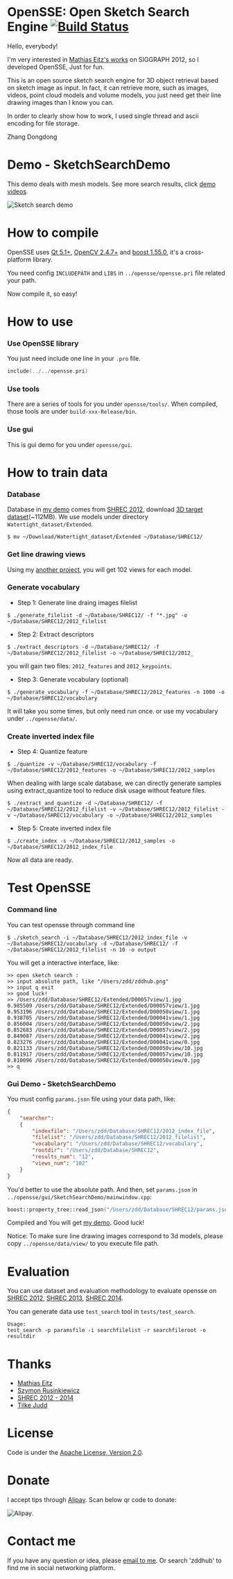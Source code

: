 OpenSSE: Open Sketch Search Engine [![Build Status](https://travis-ci.org/zddhub/opensse.svg?branch=zdd)](https://travis-ci.org/zddhub/opensse)
==================================

Hello, everybody! 

I'm very interested in [Mathias Eitz's works](http://cybertron.cg.tu-berlin.de/eitz/projects/sbsr/) on SIGGRAPH 2012, so I developed OpenSSE, Just for fun.

This is an open source sketch search engine for 3D object retrieval based on sketch image as input. In fact, it can retrieve more, such as images, videos, point cloud models and volume models, you just need get their line drawing images than I know you can. 

In order to clearly show how to work, I used single thread and ascii encoding for file storage. 

Zhang Dongdong

Demo - SketchSearchDemo
=======================

This demo deals with mesh models. See more search results, click [demo videos](http://opensse.com).

![Sketch search demo](http://img.blog.csdn.net/20140515204902125 "Sketch search demo")

How to compile
==============

OpenSSE uses [Qt 5.1+](http://qt-project.org/), [OpenCV 2.4.7+](http://opencv.org/) and [boost 1.55.0](http://www.boost.org/), it's a cross-platform library. 

You need config `INCLUDEPATH` and `LIBS` in `../opensse/opensse.pri` file related your path. 

Now compile it, so easy!

How to use
==========

### Use OpenSSE library

You just need include one line in your `.pro` file.
```cpp
include(../../opensse.pri)
```

### Use tools

There are a series of tools for you under `opensse/tools/`. When compiled, those tools are under `build-xxx-Release/bin`.

### Use gui

This is gui demo for you under `opensse/gui`.

How to train data
=================

### Database

Database in [my demo](http://opensse.com) comes from [SHREC 2012](http://www.itl.nist.gov/iad/vug/sharp/contest/2012/SBR/data.html), download [3D target dataset](http://www.itl.nist.gov/iad/vug/sharp/contest/2012/SBR/Watertight_dataset.zip)(~112MB). We use models under directory `Watertight_dataset/Extended`.
```shell
$ mv ~/Download/Watertight_dataset/Extended ~/Database/SHREC12/
```

### Get line drawing views

Using my [another project](https://github.com/zddhub/trianglemesh), you will get 102 views for each model.

### Generate vocabulary

- Step 1: Generate line draing images filelist
```shell
$ ./generate_filelist -d ~/Database/SHREC12/ -f "*.jpg" -o ~/Database/SHREC12/2012_filelist
```
- Step 2: Extract descriptors
```shell
$ ./extract_descriptors -d ~/Database/SHREC12/ -f ~/Database/SHREC12/2012_filelist -o ~/Database/SHREC12/2012_
```
you will gain two files: `2012_features` and `2012_keypoints`.
- Step 3: Generate vocabulary (optional)
```shell
$ ./generate_vocabulary -f ~/Database/SHREC12/2012_features -n 1000 -o ~/Database/SHREC12/vocabulary
```
It will take you some times, but only need run once. or use my vocabulary under `../opensse/data/`.

### Create inverted index file 

- Step 4: Quantize feature
```shell
$ ./quantize -v ~/Database/SHREC12/vocabulary -f ~/Database/SHREC12/2012_features -o ~/Database/SHREC12/2012_samples
```

When dealing with large scale database, we can directly generate samples using extract_quantize tool to reduce disk usage without feature files.
```shell
$ ./extract_and_quantize -d ~/Database/SHREC12/ -f ~/Database/SHREC12/2012_filelist -v ~/Database/SHREC12/2012_filelist -v ~/Database/SHREC12/vocabulary -o ~/Database/SHREC12/2012_samples
```

- Step 5: Create inverted index file
```shell
$ ./create_index -s ~/Database/SHREC12/2012_samples -o ~/Database/SHREC12/2012_index_file
```
Now all data are ready.

Test OpenSSE
============

### Command line
You can test opensse through command line
```shell
$ ./sketch_search -i ~/Database/SHREC12/2012_index_file -v ~/Database/SHREC12/vocabulary -d ~/Database/SHREC12/ -f ~/Database/SHREC12/2012_filelist -n 10 -o output
```
You will get a interactive interface, like:
```shell
>> open sketch search :
>> input absolute path, like "/Users/zdd/zddhub.png"
>> input q exit
>> good luck!
>> /Users/zdd/Database/SHREC12/Extended/D00057view/1.jpg
0.985509 /Users/zdd/Database/SHREC12/Extended/D00057view/1.jpg
0.953196 /Users/zdd/Database/SHREC12/Extended/D00050view/1.jpg
0.938705 /Users/zdd/Database/SHREC12/Extended/D00041view/1.jpg
0.856004 /Users/zdd/Database/SHREC12/Extended/D00050view/2.jpg
0.852683 /Users/zdd/Database/SHREC12/Extended/D00057view/2.jpg
0.849087 /Users/zdd/Database/SHREC12/Extended/D00041view/2.jpg
0.823276 /Users/zdd/Database/SHREC12/Extended/D00041view/0.jpg
0.821133 /Users/zdd/Database/SHREC12/Extended/D00050view/10.jpg
0.811917 /Users/zdd/Database/SHREC12/Extended/D00057view/10.jpg
0.810096 /Users/zdd/Database/SHREC12/Extended/D00050view/0.jpg
>> q
```

### Gui Demo - SketchSearchDemo
You must config `params.json` file using your data path, like:
```json
{
    "searcher":
    {
        "indexfile": "/Users/zdd/Database/SHREC12/2012_index_file",
        "filelist": "/Users/zdd/Database/SHREC12/2012_filelist",
        "vocabulary": "/Users/zdd/Database/SHREC12/vocabulary",
        "rootdir": "/Users/zdd/Database/SHREC12",
        "results_num": "12",
        "views_num": "102"
    }
}
```
You'd better to use the absolute path. And then, set `params.json` in `../opensse/gui/SketchSearchDemo/mainwindow.cpp`:
```cpp
boost::property_tree::read_json("/Users/zdd/Database/SHREC12/params.json", params); 
```

Compiled and You will get [my demo](http://opensse.com). Good luck!

Notice: To make sure line drawing images correspond to 3d models, please copy `../opensse/data/view/` to you execute file path.

Evaluation
==========

You can use dataset and evaluation methodology to evaluate opensse on [SHREC 2012](http://www.itl.nist.gov/iad/vug/sharp/contest/2012/SBR/index.html), [SHREC 2013](http://www.itl.nist.gov/iad/vug/sharp/contest/2013/SBR/index.html), [SHREC 2014](http://www.itl.nist.gov/iad/vug/sharp/contest/2014/SBR/index.html).

You can generate data use `test_search` tool in `tests/test_search`.
```shell
Usage:
test_search -p paramsfile -i searchfilelist -r searchfileroot -o resultdir
```

Thanks
======
- [Mathias Eitz](http://cybertron.cg.tu-berlin.de/eitz/)
- [Szymon Rusinkiewicz](http://www.cs.princeton.edu/~smr/)
- [SHREC 2012 - 2014](http://www.itl.nist.gov/iad/vug/sharp/contest/2014/Generic3D/index.html)
- [Tilke Judd](http://people.csail.mit.edu/tjudd/)

License
=======

Code is under the [Apache License, Version 2.0](http://www.apache.org/licenses/LICENSE-2.0).

Donate
======

I accept tips through [Alipay](http://img.blog.csdn.net/20140506233949640). Scan below qr code to donate:

![Alipay](http://img.blog.csdn.net/20140506233949640 "Donation").

Contact me
==========

If you have any question or idea, please [email to me](mailto:zddhub@gmail.com).
Or search 'zddhub' to find me in social networking platform.
